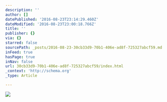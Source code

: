 ```yaml
---
description: ''
author: []
datePublished: '2016-08-23T23:14:29.460Z'
dateModified: '2016-08-23T23:00:18.766Z'
title: ''
publisher: {}
via: {}
starred: false
sourcePath: _posts/2016-08-23-30cb33d9-70b1-406e-ad8f-725327abcf59.md
inFeed: true
hasPage: true
inNav: false
url: 30cb33d9-70b1-406e-ad8f-725327abcf59/index.html
_context: 'http://schema.org'
_type: Article

---
```

![](https://the-grid-user-content.s3-us-west-2.amazonaws.com/40645b25-1e76-4426-a867-0852a2c548f4.jpg)